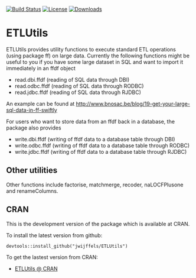 [![Build Status](https://travis-ci.org/jwijffels/ETLUtils.png?branch=master)](https://travis-ci.org/jwijffels/ETLUtils)
[![License](http://img.shields.io/badge/license-GPL%20%28%3E=%202%29-brightgreen.svg?style=flat)](http://www.gnu.org/licenses/gpl-2.0.html) [![Downloads](http://cranlogs.r-pkg.org/badges/ETLUtils?color=brightgreen)](http://cran.rstudio.com/package=ETLUtils)


ETLUtils
=========

ETLUtils provides utility functions to execute standard ETL operations (using package ff) on large data.
Currently the following functions might be useful to you if you have some large dataset in SQL and want to import it immediately in an ffdf object

  - read.dbi.ffdf (reading of SQL data through DBI)
  - read.odbc.ffdf (reading of SQL data through RODBC)
  - read.jdbc.ffdf (reading of SQL data through RJDBC)

An example can be found at http://www.bnosac.be/blog/19-get-your-large-sql-data-in-ff-swiftly

For users who want to store data from an ffdf back in a database, the package also provides

  - write.dbi.ffdf (writing of ffdf data to a database table through DBI)
  - write.odbc.ffdf (writing of ffdf data to a database table through RODBC)
  - write.jdbc.ffdf (writing of ffdf data to a database table through RJDBC)

Other utilities
-----------

Other functions include factorise, matchmerge, recoder, naLOCFPlusone and renameColumns.

CRAN
-----------
This is the development version of the package which is available at CRAN.

To install the latest version from github:
```
devtools::install_github("jwijffels/ETLUtils")
```

To get the lastest version from CRAN:

* [ETLUtils @ CRAN]


  [ETLUtils @ CRAN]: http://cran.r-project.org/web/packages/ETLUtils/index.html
